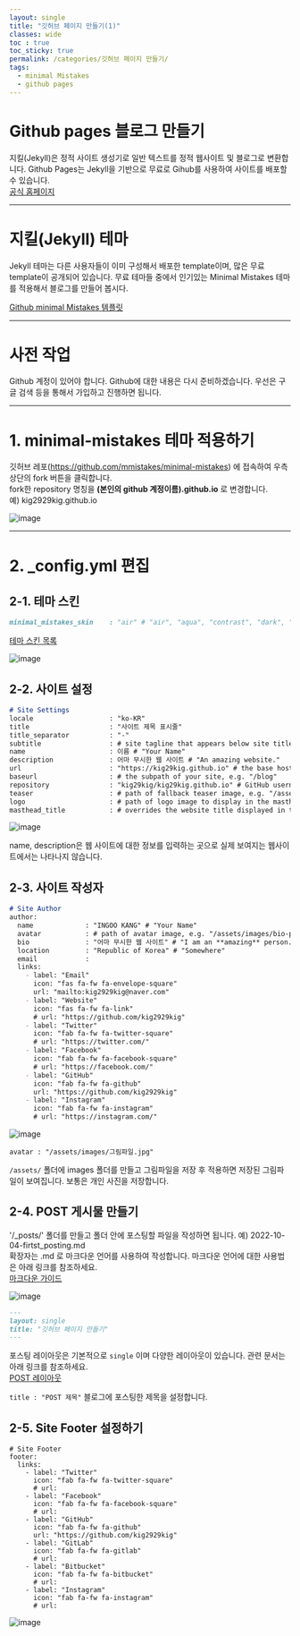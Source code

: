 ```yaml
---
layout: single
title: "깃허브 페이지 만들기(1)"
classes: wide
toc : true
toc_sticky: true
permalink: /categories/깃허브 페이지 만들기/
tags:
  - minimal Mistakes
  - github pages
---
```


# Github pages 블로그 만들기
지킬(Jekyll)은 정적 사이트 생성기로 일반 텍스트를 정적 웹사이트 및 블로그로 변환합니다. Github Pages는 Jekyll을 기반으로 무료로 Gihub를 사용하여 사이트를 배포할 수 있습니다.  
[공식 홈페이지](https://jekyllrb.com/)   

***

# 지킬(Jekyll) 테마
Jekyll 테마는 다른 사용자들이 이미 구성해서 배포한 template이며, 많은 무료 template이 공개되어 있습니다. 무료 테마들 중에서 인기있는 Minimal Mistakes 테마를 적용해서 블로그를 만들어 봅시다.  

[Github minimal Mistakes 템플릿](https://github.com/mmistakes/minimal-mistakes)  

***

# 사전 작업
Github 계정이 있어야 합니다. Github에 대한 내용은 다시 준비하겠습니다. 우선은 구글 검색 등을 통해서 가입하고 진행하면 됩니다.  

***

# 1. minimal-mistakes 테마 적용하기
깃허브 레포(https://github.com/mmistakes/minimal-mistakes) 에 접속하여 우측 상단의 fork 버튼을 클릭합니다.  
fork한 repository 명칭을 **(본인의 github 계정이름).github.io** 로 변경합니다.  
예) kig2929kig.github.io     

![image](https://user-images.githubusercontent.com/47412229/193731543-b354b308-fe0a-45e3-b522-051951516984.png)

***

# 2. _config.yml 편집

## 2-1. 테마 스킨
```md
minimal_mistakes_skin    : "air" # "air", "aqua", "contrast", "dark", "dirt", "neon", "mint", "plum", "sunrise"
```   
[테마 스킨 목록](https://mmistakes.github.io/minimal-mistakes/docs/configuration/#skin)  

![image](https://user-images.githubusercontent.com/47412229/193731715-a2c42622-5826-49cf-a21a-be02d9f41a6e.png)

## 2-2. 사이트 설정

```md
# Site Settings
locale                   : "ko-KR"
title                    : "사이트 제목 표시줄"
title_separator          : "-"
subtitle                 : # site tagline that appears below site title in masthead
name                     : 이름 # "Your Name"
description              : 어마 무시한 웹 사이트 # "An amazing website."
url                      : "https://kig29kig.github.io" # the base hostname & protocol for your site e.g. "https://mmistakes.github.io"
baseurl                  : # the subpath of your site, e.g. "/blog"
repository               : "kig29kig/kig29kig.github.io" # GitHub username/repo-name e.g. "mmistakes/minimal-mistakes"
teaser                   : # path of fallback teaser image, e.g. "/assets/images/500x300.png"
logo                     : # path of logo image to display in the masthead, e.g. "/assets/images/88x88.png"
masthead_title           : # overrides the website title displayed in the masthead, use " " for no title
```   

![image](https://user-images.githubusercontent.com/47412229/193730602-e3dd7235-a825-481a-bb1a-3d6570bec9a0.png)  

name, description은 웹 사이트에 대한 정보를 입력하는 곳으로 실제 보여지는 웹사이트에서는 나타나지 않습니다.  

## 2-3. 사이트 작성자  

```md
# Site Author
author:
  name             : "INGOO KANG" # "Your Name"
  avatar           : # path of avatar image, e.g. "/assets/images/bio-photo.jpg"
  bio              : "어마 무시한 웹 사이트" # "I am an **amazing** person."
  location         : "Republic of Korea" # "Somewhere"
  email            :
  links:
    - label: "Email"
      icon: "fas fa-fw fa-envelope-square"
      url: "mailto:kig2929kig@naver.com"
    - label: "Website"
      icon: "fas fa-fw fa-link"
      # url: "https://github.com/kig2929kig"
    - label: "Twitter"
      icon: "fab fa-fw fa-twitter-square"
      # url: "https://twitter.com/"
    - label: "Facebook"
      icon: "fab fa-fw fa-facebook-square"
      # url: "https://facebook.com/"
    - label: "GitHub"
      icon: "fab fa-fw fa-github"
      url: "https://github.com/kig2929kig"
    - label: "Instagram"
      icon: "fab fa-fw fa-instagram"
      # url: "https://instagram.com/"
```  

![image](https://user-images.githubusercontent.com/47412229/193735761-dce26b49-4a9a-451d-aad6-902ad7a6ed01.png)  

```
avatar : "/assets/images/그림파일.jpg"
```
`/assets/` 폴더에 images 폴더를 만들고 그림파일을 저장 후 적용하면 저장된 그림파일이 보여집니다. 보통은 개인 사진을 저장합니다.
  
  
## 2-4. POST 게시물 만들기

'/_posts/' 폴더를 만들고 폴더 안에 포스팅할 파일을 작성하면 됩니다. 예) 2022-10-04-firtst_posting.md  
확장자는 .md 로 마크다운 언어를 사용하여 작성합니다. 마크다운 언어에 대한 사용법은 아래 링크를 참조하세요.  
[마크다운 가이드](/Markdown)

![image](https://user-images.githubusercontent.com/47412229/193743267-6a48645a-ce95-43ce-bc76-45bfe10de48f.png)  

```md
---
layout: single
title: "깃허브 페이지 만들기"
---
```
포스팅 레이아웃은 기본적으로 `single` 이며 다양한 레이아웃이 있습니다. 관련 문서는 아래 링크를 참조하세요.  
[POST 레이아웃](https://mmistakes.github.io/minimal-mistakes/docs/layouts/)  

`title : "POST 제목"` 블로그에 포스팅한 제목을 설정합니다.  

## 2-5. Site Footer 설정하기 

```
# Site Footer
footer:
  links:
    - label: "Twitter"
      icon: "fab fa-fw fa-twitter-square"
      # url:
    - label: "Facebook"
      icon: "fab fa-fw fa-facebook-square"
      # url:
    - label: "GitHub"
      icon: "fab fa-fw fa-github"
      url: "https://github.com/kig2929kig"
    - label: "GitLab"
      icon: "fab fa-fw fa-gitlab"
      # url:
    - label: "Bitbucket"
      icon: "fab fa-fw fa-bitbucket"
      # url:
    - label: "Instagram"
      icon: "fab fa-fw fa-instagram"
      # url:
```
  
![image](https://user-images.githubusercontent.com/47412229/193756290-3928b80c-abdd-4d57-bd75-be0c5bdcb4e2.png)


